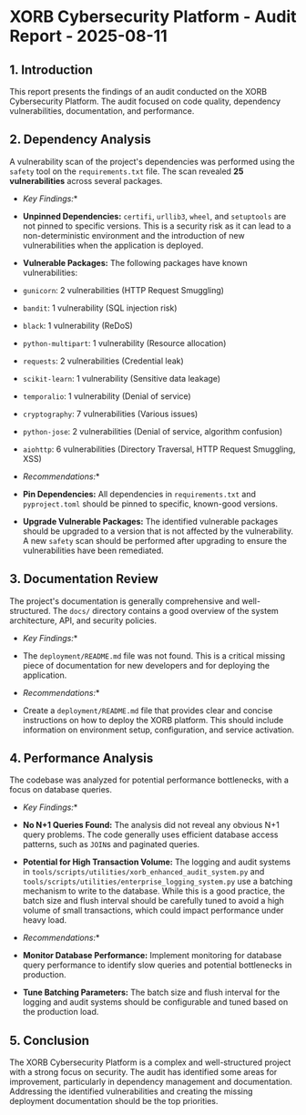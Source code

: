 
# XORB Cybersecurity Platform - Audit Report - 2025-08-11

##  1. Introduction

This report presents the findings of an audit conducted on the XORB Cybersecurity Platform. The audit focused on code quality, dependency vulnerabilities, documentation, and performance.

##  2. Dependency Analysis

A vulnerability scan of the project's dependencies was performed using the `safety` tool on the `requirements.txt` file. The scan revealed **25 vulnerabilities** across several packages.

- *Key Findings:**

- **Unpinned Dependencies:** `certifi`, `urllib3`, `wheel`, and `setuptools` are not pinned to specific versions. This is a security risk as it can lead to a non-deterministic environment and the introduction of new vulnerabilities when the application is deployed.
- **Vulnerable Packages:** The following packages have known vulnerabilities:
- `gunicorn`: 2 vulnerabilities (HTTP Request Smuggling)
- `bandit`: 1 vulnerability (SQL injection risk)
- `black`: 1 vulnerability (ReDoS)
- `python-multipart`: 1 vulnerability (Resource allocation)
- `requests`: 2 vulnerabilities (Credential leak)
- `scikit-learn`: 1 vulnerability (Sensitive data leakage)
- `temporalio`: 1 vulnerability (Denial of service)
- `cryptography`: 7 vulnerabilities (Various issues)
- `python-jose`: 2 vulnerabilities (Denial of service, algorithm confusion)
- `aiohttp`: 6 vulnerabilities (Directory Traversal, HTTP Request Smuggling, XSS)

- *Recommendations:**

- **Pin Dependencies:** All dependencies in `requirements.txt` and `pyproject.toml` should be pinned to specific, known-good versions.
- **Upgrade Vulnerable Packages:** The identified vulnerable packages should be upgraded to a version that is not affected by the vulnerability. A new `safety` scan should be performed after upgrading to ensure the vulnerabilities have been remediated.

##  3. Documentation Review

The project's documentation is generally comprehensive and well-structured. The `docs/` directory contains a good overview of the system architecture, API, and security policies.

- *Key Findings:**

- The `deployment/README.md` file was not found. This is a critical missing piece of documentation for new developers and for deploying the application.

- *Recommendations:**

- Create a `deployment/README.md` file that provides clear and concise instructions on how to deploy the XORB platform. This should include information on environment setup, configuration, and service activation.

##  4. Performance Analysis

The codebase was analyzed for potential performance bottlenecks, with a focus on database queries.

- *Key Findings:**

- **No N+1 Queries Found:** The analysis did not reveal any obvious N+1 query problems. The code generally uses efficient database access patterns, such as `JOIN`s and paginated queries.
- **Potential for High Transaction Volume:** The logging and audit systems in `tools/scripts/utilities/xorb_enhanced_audit_system.py` and `tools/scripts/utilities/enterprise_logging_system.py` use a batching mechanism to write to the database. While this is a good practice, the batch size and flush interval should be carefully tuned to avoid a high volume of small transactions, which could impact performance under heavy load.

- *Recommendations:**

- **Monitor Database Performance:** Implement monitoring for database query performance to identify slow queries and potential bottlenecks in production.
- **Tune Batching Parameters:** The batch size and flush interval for the logging and audit systems should be configurable and tuned based on the production load.

##  5. Conclusion

The XORB Cybersecurity Platform is a complex and well-structured project with a strong focus on security. The audit has identified some areas for improvement, particularly in dependency management and documentation. Addressing the identified vulnerabilities and creating the missing deployment documentation should be the top priorities.
